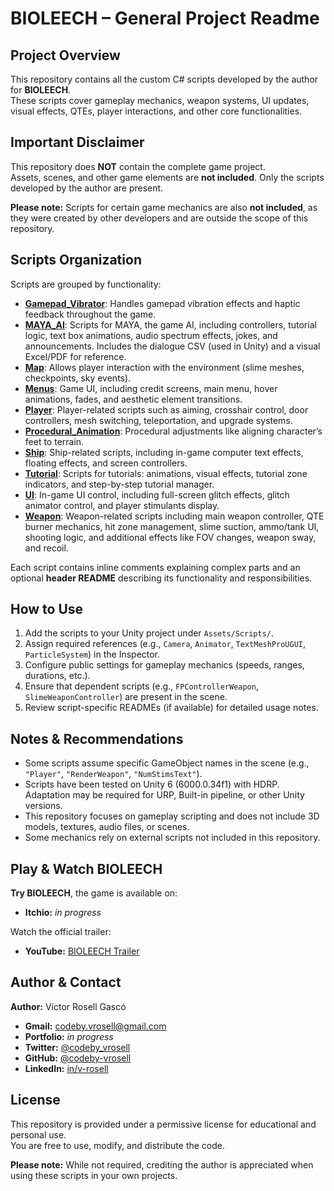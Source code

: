 # BIOLEECH – General Project Readme

## Project Overview

This repository contains all the custom C# scripts developed by the author for **BIOLEECH**.    
These scripts cover gameplay mechanics, weapon systems, UI updates, visual effects, QTEs, player interactions, and other core functionalities.

## Important Disclaimer

This repository does **NOT** contain the complete game project.  
Assets, scenes, and other game elements are **not included**. Only the scripts developed by the author are present.

**Please note:** Scripts for certain game mechanics are also **not included**, as they were created by other developers and are outside the scope of this repository.

## Scripts Organization

Scripts are grouped by functionality:

- [**Gamepad_Vibrator**](/Gamepad_Vibrator): Handles gamepad vibration effects and haptic feedback throughout the game.  
- [**MAYA_AI**](/MAYA_AI): Scripts for MAYA, the game AI, including controllers, tutorial logic, text box animations, audio spectrum effects, jokes, and announcements. Includes the dialogue CSV (used in Unity) and a visual Excel/PDF for reference.
- [**Map**](/Map): Allows player interaction with the environment (slime meshes, checkpoints, sky events).  
- [**Menus**](/Menus): Game UI, including credit screens, main menu, hover animations, fades, and aesthetic element transitions.  
- [**Player**](/Player): Player-related scripts such as aiming, crosshair control, door controllers, mesh switching, teleportation, and upgrade systems.  
- [**Procedural_Animation**](/Procedural_Animation): Procedural adjustments like aligning character’s feet to terrain.  
- [**Ship**](/Ship): Ship-related scripts, including in-game computer text effects, floating effects, and screen controllers.  
- [**Tutorial**](/Tutorial): Scripts for tutorials: animations, visual effects, tutorial zone indicators, and step-by-step tutorial manager.  
- [**UI**](/UI): In-game UI control, including full-screen glitch effects, glitch animator control, and player stimulants display.  
- [**Weapon**](/Weapon): Weapon-related scripts including main weapon controller, QTE burner mechanics, hit zone management, slime suction, ammo/tank UI, shooting logic, and additional effects like FOV changes, weapon sway, and recoil.

Each script contains inline comments explaining complex parts and an optional **header README** describing its functionality and responsibilities.


## How to Use

1. Add the scripts to your Unity project under `Assets/Scripts/`.  
2. Assign required references (e.g., `Camera`, `Animator`, `TextMeshProUGUI`, `ParticleSystem`) in the Inspector.  
3. Configure public settings for gameplay mechanics (speeds, ranges, durations, etc.).  
4. Ensure that dependent scripts (e.g., `FPControllerWeapon`, `SlimeWeaponController`) are present in the scene.  
5. Review script-specific READMEs (if available) for detailed usage notes.

## Notes & Recommendations

- Some scripts assume specific GameObject names in the scene (e.g., `"Player"`, `"RenderWeapon"`, `"NumStimsText"`).  
- Scripts have been tested on Unity 6 (6000.0.34f1) with HDRP. Adaptation may be required for URP, Built-in pipeline, or other Unity versions.
- This repository focuses on gameplay scripting and does not include 3D models, textures, audio files, or scenes.  
- Some mechanics rely on external scripts not included in this repository.

## Play & Watch BIOLEECH

**Try BIOLEECH**, the game is available on:

- **Itchio:** *in progress*

Watch the official trailer:

- **YouTube:** [BIOLEECH Trailer](https://www.youtube.com/watch?v=nHOf3z3SQaQ)

## Author & Contact

**Author:** Víctor Rosell Gascó

- **Gmail:** codeby.vrosell@gmail.com  
- **Portfolio:** *in progress*  
- **Twitter:** [@codeby_vrosell](https://x.com/codeby-vrosell)  
- **GitHub:** [@codeby-vrosell](https://github.com/codeby-vrosell)  
- **LinkedIn:** [in/v-rosell](https://linkedin.com/in/v-rosell)

## License

This repository is provided under a permissive license for educational and personal use.  
You are free to use, modify, and distribute the code.

**Please note:** While not required, crediting the author is appreciated when using these scripts in your own projects.
